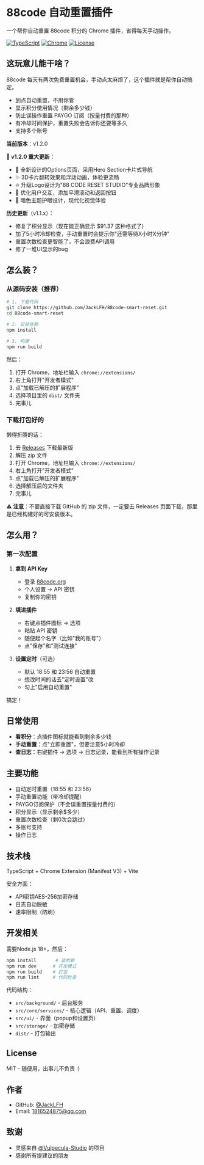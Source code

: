 # 88code 自动重置插件

一个帮你自动重置 88code 积分的 Chrome 插件，省得每天手动操作。

[![TypeScript](https://img.shields.io/badge/TypeScript-5.3-blue.svg)](https://www.typescriptlang.org/)
[![Chrome](https://img.shields.io/badge/Chrome-120+-green.svg)](https://www.google.com/chrome/)
[![License](https://img.shields.io/badge/License-MIT-yellow.svg)](./LICENSE)

## 这玩意儿能干啥？

88code 每天有两次免费重置机会，手动点太麻烦了，这个插件就是帮你自动搞定。

- 到点自动重置，不用你管
- 显示积分使用情况（剩余多少钱）
- 防止误操作重置 PAYGO 订阅（按量付费的那种）
- 有冷却时间保护，重置失败会告诉你还要等多久
- 支持多个账号

**当前版本**：v1.2.0

**🎉 v1.2.0 重大更新**：
- 🎨 全新设计的Options页面，采用Hero Section卡片式导航
- ✨ 3D卡片翻转效果和浮动动画，体验更流畅
- 🔥 升级Logo设计为"88 CODE RESET STUDIO"专业品牌形象
- 🚀 优化用户交互，添加平滑滚动和返回按钮
- 🎯 暗色主题护眼设计，现代化视觉体验

**历史更新**（v1.1.x）：
- 修复了积分显示（现在能正确显示 $91.37 这种格式了）
- 加了5小时冷却检查，手动重置时会提示你"还需等待X小时X分钟"
- 重置次数检查更智能了，不会浪费API调用
- 修了一堆UI显示的bug

## 怎么装？

### 从源码安装（推荐）

```bash
# 1. 下载代码
git clone https://github.com/JackLFH/88code-smart-reset.git
cd 88code-smart-reset

# 2. 安装依赖
npm install

# 3. 构建
npm run build
```

然后：
1. 打开 Chrome，地址栏输入 `chrome://extensions/`
2. 右上角打开"开发者模式"
3. 点"加载已解压的扩展程序"
4. 选择项目里的 `dist/` 文件夹
5. 完事儿

### 下载打包好的

懒得折腾的话：
1. 去 [Releases](https://github.com/JackLFH/88code-smart-reset/releases) 下载最新版
2. 解压 zip 文件
3. 打开 Chrome，地址栏输入 `chrome://extensions/`
4. 右上角打开"开发者模式"
5. 点"加载已解压的扩展程序"
6. 选择解压后的文件夹
7. 完事儿

**⚠️ 注意**：不要直接下载 GitHub 的 zip 文件，一定要去 Releases 页面下载，那里是已经构建好的可安装版本。

## 怎么用？

### 第一次配置

1. **拿到 API Key**
   - 登录 [88code.org](https://www.88code.org)
   - 个人设置 → API 密钥
   - 复制你的密钥

2. **填进插件**
   - 右键点插件图标 → 选项
   - 粘贴 API 密钥
   - 随便起个名字（比如"我的账号"）
   - 点"保存"和"测试连接"

3. **设置定时**（可选）
   - 默认 18:55 和 23:56 自动重置
   - 想改时间的话去"定时设置"改
   - 勾上"启用自动重置"

搞定！

## 日常使用

- **看积分**：点插件图标就能看到剩余多少钱
- **手动重置**：点"立即重置"，但要注意5小时冷却
- **查日志**：右键插件 → 选项 → 日志记录，能看到所有操作记录

## 主要功能

- 自动定时重置（18:55 和 23:56）
- 手动重置功能（带冷却提醒）
- PAYGO订阅保护（不会误重置按量付费的）
- 积分显示（显示剩余$多少）
- 重置次数检查（剩0次会跳过）
- 多账号支持
- 操作日志

## 技术栈

TypeScript + Chrome Extension (Manifest V3) + Vite

安全方面：
- API密钥AES-256加密存储
- 日志自动脱敏
- 速率限制（防刷）

## 开发相关

需要Node.js 18+，然后：

```bash
npm install       # 装依赖
npm run dev      # 开发模式
npm run build    # 打包
npm run lint     # 代码检查
```

代码结构：
- `src/background/` - 后台服务
- `src/core/services/` - 核心逻辑（API、重置、调度）
- `src/ui/` - 界面（popup和设置页）
- `src/storage/` - 加密存储
- `dist/` - 打包输出

## License

MIT - 随便用，出事儿不负责 :)

## 作者
- GitHub: [@JackLFH](https://github.com/JackLFH)
- Email: 1816524875@qq.com

## 致谢

- 灵感来自 [@Vulpecula-Studio](https://github.com/Vulpecula-Studio) 的项目
- 感谢所有提建议的朋友


